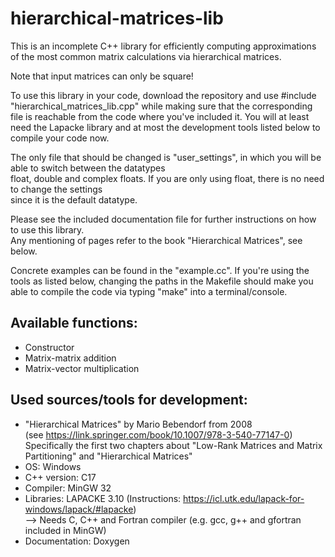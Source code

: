 # hierarchical-matrices-lib

This is an incomplete C++ library for efficiently computing approximations of the most common matrix calculations via hierarchical matrices.

Note that input matrices can only be square!

To use this library in your code, download the repository and use #include "hierarchical_matrices_lib.cpp"
while making sure that the corresponding file is reachable from the code where you've included it.
You will at least need the Lapacke library and at most the development tools listed below to compile your code now.

The only file that should be changed is "user_settings", in which you will be able to switch between the datatypes  
float, double and complex floats. If you are only using float, there is no need to change the settings  
since it is the default datatype.

Please see the included documentation file for further instructions on how to use this library.  
Any mentioning of pages refer to the book "Hierarchical Matrices", see below.  

Concrete examples can be found in the "example.cc". If you're using the tools as listed below,
changing the paths in the Makefile should make you able to compile the code via typing "make" into a terminal/console.

## Available functions:

* Constructor
* Matrix-matrix addition
* Matrix-vector multiplication

## Used sources/tools for development:

* "Hierarchical Matrices" by Mario Bebendorf from 2008  
(see https://link.springer.com/book/10.1007/978-3-540-77147-0)  
Specifically the first two chapters about "Low-Rank Matrices and Matrix Partitioning" and "Hierarchical Matrices"
* OS: Windows
* C++ version: C17
* Compiler: MinGW 32
* Libraries: LAPACKE 3.10 (Instructions: https://icl.utk.edu/lapack-for-windows/lapack/#lapacke)  
--> Needs C, C++ and Fortran compiler (e.g. gcc, g++ and gfortran included in MinGW)
* Documentation: Doxygen
